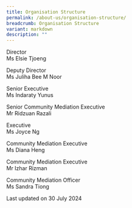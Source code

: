 ```yaml
---
title: Organisation Structure
permalink: /about-us/organisation-structure/
breadcrumb: Organisation Structure
variant: markdown
description: ""
---
```

<div class="staff-list">
    <p>Director<br>Ms Elsie Tjoeng</p>
    <p>Deputy Director<br>Ms Juliha Bee M Noor</p>
    <p>Senior Executive<br>Ms Indaraty Yunus</p>
    <p>Senior Community Mediation Executive<br>Mr Ridzuan Razali</p>
    <p>Executive<br>Ms Joyce Ng</p>
    <p>Community Mediation Executive<br>Ms Diana Heng</p>
    <p>Community Mediation Executive<br>Mr Izhar Rizman</p>
    <p>Community Mediation Officer<br>Ms Sandra Tiong</p>
    <p class="right-side-updated">Last updated on 30 July 2024</p>
</div>
